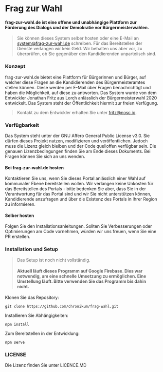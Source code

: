 # Frag zur Wahl

#### frag-zur-wahl.de ist eine offene und unabhängige Plattform zur Förderung des Dialogs und der Demokratie vor Bürgermeisterwahlen.

> Sie können dieses System selber hosten oder eine E-Mail an system@frag-zur-wahl.de schreiben. Für das Bereitstellen der Dienste verlangen wir kein Geld. Wir behalten uns aber vor, zu überprüfen, ob Sie gegenüber den Kandidierenden unparteiisch sind.

### Konzept

frag-zur-wahl.de bietet eine Plattform für Bürgerinnen und Bürger, auf welcher diese Fragen an die Kandidierenden des Bürgermeisteramtes stellen können. Diese werden per E-Mail über Fragen benachrichtigt und haben die Möglichkeit, auf diese zu antworten. Das System wurde von dem Entwickler Jonathan Fritz aus Lorch anlässlich der Bürgermeisterwahl 2020 entwickelt.
Das System steht der Öffentlichkeit hiermit zur freien Verfügung.
> Kontakt zu dem Entwickler erhalten Sie unter fritz@nosc.io.

### Verfügbarkeit

Das System steht unter der GNU Affero General Public License v3.0.
Sie dürfen dieses Projekt nutzen, modifizieren und veröffentlichen. Jedoch muss die Lizenz gleich bleiben und der Code quelloffen verfügbar sein. Die genauen Lizenzbedingungen finden Sie am Ende dieses Dokuments. Bei Fragen können Sie sich an uns wenden.

#### Bei frag-zur-wahl.de hosten

Kontaktieren Sie uns, wenn Sie dieses Portal anlässlich einer Wahl auf kommunaler Ebene bereitstellen wollen. Wir verlangen keine Unkosten für das Bereitstellen des Portals - bitte bedenken Sie aber, dass Sie in der Verantwortung für das Portal sind und wir Sie nicht unterstützen können, Kandidierende anzufragen und über die Existenz des Portals in Ihrer Region zu informieren.

#### Selber hosten

Folgen Sie den Installationsanleitungen. Sollten Sie Verbesserungen oder Optimierungen am Code vornehmen, würden wir uns freuen, wenn Sie eine PR erstellen.

### Installation und Setup

> Das Setup ist noch nicht vollständig.
> #### Aktuell läuft dieses Programm auf Google Firebase. Dies war notwendig, um eine schnelle Umsetzung zu ermöglichen. Eine Umstellung läuft. Bitte verwenden Sie das Programm bis dahin nicht.

Klonen Sie das Repository:

`git clone https://github.com/chronikum/frag-wahl.git`

Installieren Sie Abhängigkeiten:

`npm install`

Zum Bereitstellen in der Entwicklung:

`npm serve`

### LICENSE

Die Lizenz finden Sie unter LICENCE.MD
